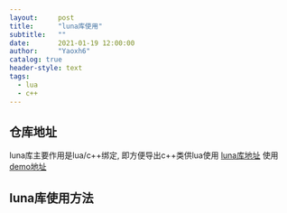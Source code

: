 ```yaml
---
layout:     post
title:      "luna库使用"
subtitle:   ""
date:       2021-01-19 12:00:00
author:     "Yaoxh6"
catalog: true
header-style: text
tags:
  - lua
  - c++
---
```


仓库地址
-------
luna库主要作用是lua/c++绑定, 即方便导出c++类供lua使用
[luna库地址](https://github.com/trumanzhao/luna)
使用[demo地址](https://github.com/yaoxh6/lua-navmesh-demo)

luna库使用方法
-------------
